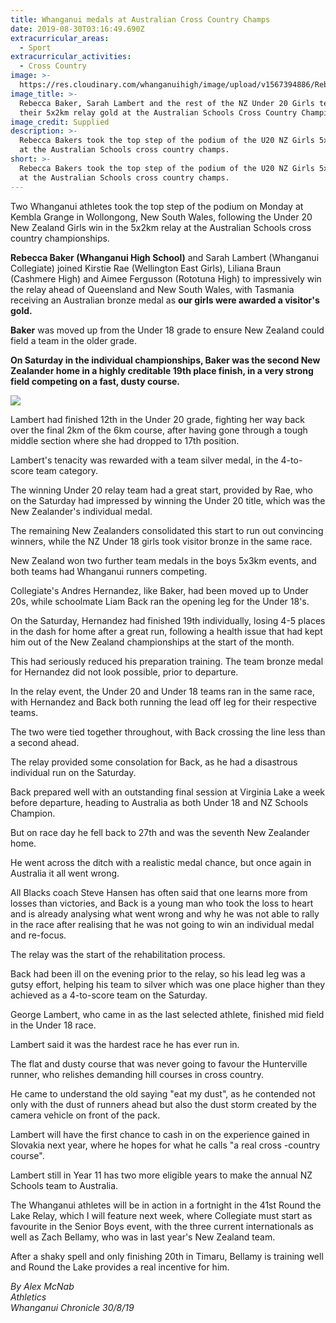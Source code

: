 ```yaml
---
title: Whanganui medals at Australian Cross Country Champs
date: 2019-08-30T03:16:49.690Z
extracurricular_areas:
  - Sport
extracurricular_activities:
  - Cross Country
image: >-
  https://res.cloudinary.com/whanganuihigh/image/upload/v1567394886/Rebecca_Baker.OZ_Cross_Country_Champs.Chron_30.8.19.jpg
image_title: >-
  Rebecca Baker, Sarah Lambert and the rest of the NZ Under 20 Girls team with
  their 5x2km relay gold at the Australian Schools Cross Country Championships.
image_credit: Supplied
description: >-
  Rebecca Bakers took the top step of the podium of the U20 NZ Girls 5x2km relay
  at the Australian Schools cross country champs.
short: >-
  Rebecca Bakers took the top step of the podium of the U20 NZ Girls 5x2km relay
  at the Australian Schools cross country champs.
---
```

Two Whanganui athletes took the top step of the podium on Monday at Kembla Grange in Wollongong, New South Wales, following the Under 20 New Zealand Girls win in the 5x2km relay at the Australian Schools cross country championships.

**Rebecca Baker (Whanganui High School)** and Sarah Lambert (Whanganui Collegiate) joined Kirstie Rae (Wellington East Girls), Liliana Braun (Cashmere High) and Aimee Fergusson (Rototuna High) to impressively win the relay ahead of Queensland and New South Wales, with Tasmania receiving an Australian bronze medal as **our girls were awarded a visitor's gold.**

**Baker** was moved up from the Under 18 grade to ensure New Zealand could field a team in the older grade.

**On Saturday in the individual championships, Baker was the second New Zealander home in a highly creditable 19th place finish, in a very strong field competing on a fast, dusty course.**

![](https://res.cloudinary.com/whanganuihigh/image/upload/v1566855897/Rebecca_Baker_Aug_2019_Gold_in_relay_in_OZ.jpg)

Lambert had finished 12th in the Under 20 grade, fighting her way back over the final 2km of the 6km course, after having gone through a tough middle section where she had dropped to 17th position.

Lambert's tenacity was rewarded with a team silver medal, in the 4-to-score team category.

The winning Under 20 relay team had a great start, provided by Rae, who on the Saturday had impressed by winning the Under 20 title, which was the New Zealander's individual medal.

The remaining New Zealanders consolidated this start to run out convincing winners, while the NZ Under 18 girls took visitor bronze in the same race.

New Zealand won two further team medals in the boys 5x3km events, and both teams had Whanganui runners competing.

Collegiate's Andres Hernandez, like Baker, had been moved up to Under 20s, while schoolmate Liam Back ran the opening leg for the Under 18's.

On the Saturday, Hernandez had finished 19th individually, losing 4-5 places in the dash for home after a great run, following a health issue that had kept him out of the New Zealand championships at the start of the month.

This had seriously reduced his preparation training. The team bronze medal for Hernandez did not look possible, prior to departure.

In the relay event, the Under 20 and Under 18 teams ran in the same race, with Hernandez and Back both running the lead off leg for their respective teams.

The two were tied together throughout, with Back crossing the line less than a second ahead.

The relay provided some consolation for Back, as he had a disastrous individual run on the Saturday.

Back prepared well with an outstanding final session at Virginia Lake a week before departure, heading to Australia as both Under 18 and NZ Schools Champion.

But on race day he fell back to 27th and was the seventh New Zealander home.

He went across the ditch with a realistic medal chance, but once again in Australia it all went wrong.

All Blacks coach Steve Hansen has often said that one learns more from losses than victories, and Back is a young man who took the loss to heart and is already analysing what went wrong and why he was not able to rally in the race after realising that he was not going to win an individual medal and re-focus.

The relay was the start of the rehabilitation process.

Back had been ill on the evening prior to the relay, so his lead leg was a gutsy effort, helping his team to silver which was one place higher than they achieved as a 4-to-score team on the Saturday.

George Lambert, who came in as the last selected athlete, finished mid field in the Under 18 race.

Lambert said it was the hardest race he has ever run in.

The flat and dusty course that was never going to favour the Hunterville runner, who relishes demanding hill courses in cross country.

He came to understand the old saying "eat my dust", as he contended not only with the dust of runners ahead but also the dust storm created by the camera vehicle on front of the pack.

Lambert will have the first chance to cash in on the experience gained in Slovakia next year, where he hopes for what he calls "a real cross -country course".

Lambert still in Year 11 has two more eligible years to make the annual NZ Schools team to Australia.

The Whanganui athletes will be in action in a fortnight in the 41st Round the Lake Relay, which I will feature next week, where Collegiate must start as favourite in the Senior Boys event, with the three current internationals as well as Zach Bellamy, who was in last year's New Zealand team.

After a shaky spell and only finishing 20th in Timaru, Bellamy is training well and Round the Lake provides a real incentive for him.

_By Alex McNab_\
_Athletics_\
_Whanganui Chronicle 30/8/19_

